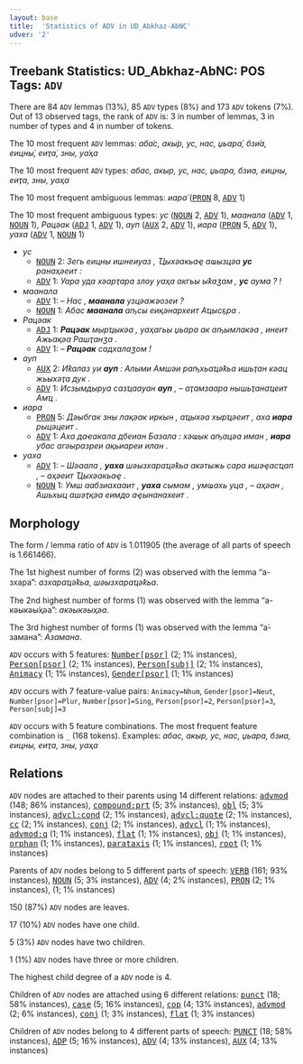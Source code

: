 ```yaml
---
layout: base
title:  'Statistics of ADV in UD_Abkhaz-AbNC'
udver: '2'
---
```


## Treebank Statistics: UD_Abkhaz-AbNC: POS Tags: `ADV`

There are 84 `ADV` lemmas (13%), 85 `ADV` types (8%) and 173 `ADV` tokens (7%).
Out of 13 observed tags, the rank of `ADV` is: 3 in number of lemmas, 3 in number of types and 4 in number of tokens.

The 10 most frequent `ADV` lemmas: <em>аба́с, акы́р, ус, нас, џьара́, бзи́а, еицны́, еиҭа́, зны, уа́ҳа</em>

The 10 most frequent `ADV` types:  <em>абас, акыр, ус, нас, џьара, бзиа, еицны, еиҭа, зны, уаҳа</em>

The 10 most frequent ambiguous lemmas: <em>иара́</em> (<tt><a href="ab_abnc-pos-PRON.html">PRON</a></tt> 8, <tt><a href="ab_abnc-pos-ADV.html">ADV</a></tt> 1)

The 10 most frequent ambiguous types:  <em>ус</em> (<tt><a href="ab_abnc-pos-NOUN.html">NOUN</a></tt> 2, <tt><a href="ab_abnc-pos-ADV.html">ADV</a></tt> 1), <em>маанала</em> (<tt><a href="ab_abnc-pos-ADV.html">ADV</a></tt> 1, <tt><a href="ab_abnc-pos-NOUN.html">NOUN</a></tt> 1), <em>Рацәак</em> (<tt><a href="ab_abnc-pos-ADJ.html">ADJ</a></tt> 1, <tt><a href="ab_abnc-pos-ADV.html">ADV</a></tt> 1), <em>ауп</em> (<tt><a href="ab_abnc-pos-AUX.html">AUX</a></tt> 2, <tt><a href="ab_abnc-pos-ADV.html">ADV</a></tt> 1), <em>иара</em> (<tt><a href="ab_abnc-pos-PRON.html">PRON</a></tt> 5, <tt><a href="ab_abnc-pos-ADV.html">ADV</a></tt> 1), <em>уаха</em> (<tt><a href="ab_abnc-pos-ADV.html">ADV</a></tt> 1, <tt><a href="ab_abnc-pos-NOUN.html">NOUN</a></tt> 1)


* <em>ус</em>
  * <tt><a href="ab_abnc-pos-NOUN.html">NOUN</a></tt> 2: <em>Зегь еицны ишнеиуаз , Ҵыхәакьаҿ аҩызцәа <b>ус</b> ранаҳәеит :</em>
  * <tt><a href="ab_abnc-pos-ADV.html">ADV</a></tt> 1: <em>Уара уда хәарҭара злоу уаҳа акгьы ыҟаӡам , <b>ус</b> аума ? !</em>
* <em>маанала</em>
  * <tt><a href="ab_abnc-pos-ADV.html">ADV</a></tt> 1: <em>– Нас , <b>маанала</b> узцәажәозеи ?</em>
  * <tt><a href="ab_abnc-pos-NOUN.html">NOUN</a></tt> 1: <em>Абас <b>маанала</b> аҧсы еиқәнархеит Аҵысҕра .</em>
* <em>Рацәак</em>
  * <tt><a href="ab_abnc-pos-ADJ.html">ADJ</a></tt> 1: <em><b>Рацәак</b> мырҵыкәа , уаҳагьы џьара ак аҧымлакәа , инеит Ажьақәа Рашҭанӡа .</em>
  * <tt><a href="ab_abnc-pos-ADV.html">ADV</a></tt> 1: <em>– <b>Рацәак</b> садхалаӡом !</em>
* <em>ауп</em>
  * <tt><a href="ab_abnc-pos-AUX.html">AUX</a></tt> 2: <em>Иҟалаз уи <b>ауп</b> : Алыми Амшәи раҧхьаҵәҟьа ишьҭан кәац жьыхәҭа дук .</em>
  * <tt><a href="ab_abnc-pos-ADV.html">ADV</a></tt> 1: <em>Исзымдыруа сазҵаауан <b>ауп</b> , – аҭамзаара нышьҭанаҵеит Амҵ .</em>
* <em>иара</em>
  * <tt><a href="ab_abnc-pos-PRON.html">PRON</a></tt> 5: <em>Дәыбгак зны лақәак иркын , аҵыхәа хырҵәеит , аха <b>иара</b> рыцәцеит .</em>
  * <tt><a href="ab_abnc-pos-ADV.html">ADV</a></tt> 1: <em>Аха даҽакала дбеиан Базала : хәҩык аҧацәа иман , <b>иара</b> убас агәыразреи ақьиареи илан .</em>
* <em>уаха</em>
  * <tt><a href="ab_abnc-pos-ADV.html">ADV</a></tt> 1: <em>– Шәаала , <b>уаха</b> шәызхараҵәҟьа акәтыжь сара ишәҿасҵап , – аҳәеит Ҵыхәакьаҿ .</em>
  * <tt><a href="ab_abnc-pos-NOUN.html">NOUN</a></tt> 1: <em>Умш аабзиахааит , <b>уаха</b> сымам , умҩахь уца , – аҳәан , Ашьхыц ашәҭқәа еимдо аҿынанахеит .</em>

## Morphology

The form / lemma ratio of `ADV` is 1.011905 (the average of all parts of speech is 1.661466).

The 1st highest number of forms (2) was observed with the lemma “а-зхара́”: <em>азхараҵәҟьа, шәызхараҵәҟьа</em>.

The 2nd highest number of forms (1) was observed with the lemma “а-кәыкәы́ҳәа”: <em>акәыкәыҳәа</em>.

The 3rd highest number of forms (1) was observed with the lemma “а́-замана”: <em>Азамана</em>.

`ADV` occurs with 5 features: <tt><a href="ab_abnc-feat-Number-psor.html">Number[psor]</a></tt> (2; 1% instances), <tt><a href="ab_abnc-feat-Person-psor.html">Person[psor]</a></tt> (2; 1% instances), <tt><a href="ab_abnc-feat-Person-subj.html">Person[subj]</a></tt> (2; 1% instances), <tt><a href="ab_abnc-feat-Animacy.html">Animacy</a></tt> (1; 1% instances), <tt><a href="ab_abnc-feat-Gender-psor.html">Gender[psor]</a></tt> (1; 1% instances)

`ADV` occurs with 7 feature-value pairs: `Animacy=Nhum`, `Gender[psor]=Neut`, `Number[psor]=Plur`, `Number[psor]=Sing`, `Person[psor]=2`, `Person[psor]=3`, `Person[subj]=3`

`ADV` occurs with 5 feature combinations.
The most frequent feature combination is `_` (168 tokens).
Examples: <em>абас, акыр, ус, нас, џьара, бзиа, еицны, еиҭа, зны, уаҳа</em>


## Relations

`ADV` nodes are attached to their parents using 14 different relations: <tt><a href="ab_abnc-dep-advmod.html">advmod</a></tt> (148; 86% instances), <tt><a href="ab_abnc-dep-compound-prt.html">compound:prt</a></tt> (5; 3% instances), <tt><a href="ab_abnc-dep-obl.html">obl</a></tt> (5; 3% instances), <tt><a href="ab_abnc-dep-advcl-cond.html">advcl:cond</a></tt> (2; 1% instances), <tt><a href="ab_abnc-dep-advcl-quote.html">advcl:quote</a></tt> (2; 1% instances), <tt><a href="ab_abnc-dep-cc.html">cc</a></tt> (2; 1% instances), <tt><a href="ab_abnc-dep-conj.html">conj</a></tt> (2; 1% instances), <tt><a href="ab_abnc-dep-advcl.html">advcl</a></tt> (1; 1% instances), <tt><a href="ab_abnc-dep-advmod-q.html">advmod:q</a></tt> (1; 1% instances), <tt><a href="ab_abnc-dep-flat.html">flat</a></tt> (1; 1% instances), <tt><a href="ab_abnc-dep-obj.html">obj</a></tt> (1; 1% instances), <tt><a href="ab_abnc-dep-orphan.html">orphan</a></tt> (1; 1% instances), <tt><a href="ab_abnc-dep-parataxis.html">parataxis</a></tt> (1; 1% instances), <tt><a href="ab_abnc-dep-root.html">root</a></tt> (1; 1% instances)

Parents of `ADV` nodes belong to 5 different parts of speech: <tt><a href="ab_abnc-pos-VERB.html">VERB</a></tt> (161; 93% instances), <tt><a href="ab_abnc-pos-NOUN.html">NOUN</a></tt> (5; 3% instances), <tt><a href="ab_abnc-pos-ADV.html">ADV</a></tt> (4; 2% instances), <tt><a href="ab_abnc-pos-PRON.html">PRON</a></tt> (2; 1% instances),  (1; 1% instances)

150 (87%) `ADV` nodes are leaves.

17 (10%) `ADV` nodes have one child.

5 (3%) `ADV` nodes have two children.

1 (1%) `ADV` nodes have three or more children.

The highest child degree of a `ADV` node is 4.

Children of `ADV` nodes are attached using 6 different relations: <tt><a href="ab_abnc-dep-punct.html">punct</a></tt> (18; 58% instances), <tt><a href="ab_abnc-dep-case.html">case</a></tt> (5; 16% instances), <tt><a href="ab_abnc-dep-cop.html">cop</a></tt> (4; 13% instances), <tt><a href="ab_abnc-dep-advmod.html">advmod</a></tt> (2; 6% instances), <tt><a href="ab_abnc-dep-conj.html">conj</a></tt> (1; 3% instances), <tt><a href="ab_abnc-dep-flat.html">flat</a></tt> (1; 3% instances)

Children of `ADV` nodes belong to 4 different parts of speech: <tt><a href="ab_abnc-pos-PUNCT.html">PUNCT</a></tt> (18; 58% instances), <tt><a href="ab_abnc-pos-ADP.html">ADP</a></tt> (5; 16% instances), <tt><a href="ab_abnc-pos-ADV.html">ADV</a></tt> (4; 13% instances), <tt><a href="ab_abnc-pos-AUX.html">AUX</a></tt> (4; 13% instances)


